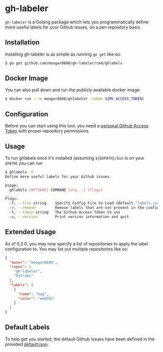 # gh-labeler
`gh-labeler` is a Golang package which lets you programmatically define more
useful labels for your Github issues, on a per-repository basis.

## Installation
Installing gh-labeler is as simple as running `go get` like so:

```bash
$ go get github.com/moogar0880/gh-labeler/cmd/ghlabels
```

## Docker Image
You can also pull down and run the publicly available docker image:

```bash
$ docker run --rm moogar0880/ghlabeler -token ${MY_ACCESS_TOKEN}
```

## Configuration
Before you can start using this tool, you need a
[personal Github Access Token](https://github.com/settings/tokens) with proper
repository permissions.

## Usage
To run ghlabels once it's installed (assuming `${GOPATH}/bin` is on your `$PATH`)
you can run

```bash
$ ghlabels -h
Define more useful labels for your Github issues.

Usage:
  ghlabels [OPTIONS] COMMAND [arg...] [flags]

Flags:
  -f, --file string    Specify Config File to Load (default "labels.json")
  -r, --remove         Remove labels that are not present in the config file
  -t, --token string   The Github Access Token to use
  -v, --version        Print version information and quit
```

## Extended Usage
As of 0.2.0, you may now specify a list of repositories to apply the label
configuration to. You may list out multiple repositories like so:
```json
{
  "owner": "moogar0880",
  "repos": [
    "gh-labeler",
    "PyTrakt"
  ],
  "labels": [
    {
      "name": "bug",
      "color": "ee0701"
    }
  ]
}
```

## Default Labels
To help get you started, the default Github Issues have been defined in the
provided [default.json](default.json).
